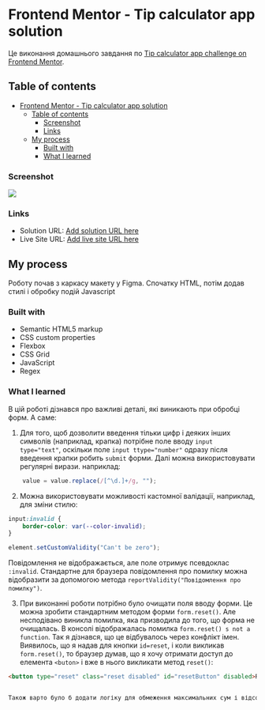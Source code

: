 # Frontend Mentor - Tip calculator app solution


Це виконання домашнього завдання по [Tip calculator app challenge on Frontend Mentor](https://www.frontendmentor.io/challenges/tip-calculator-app-ugJNGbJUX).


## Table of contents

- [Frontend Mentor - Tip calculator app solution](#frontend-mentor---tip-calculator-app-solution)
  - [Table of contents](#table-of-contents)
    - [Screenshot](#screenshot)
    - [Links](#links)
  - [My process](#my-process)
    - [Built with](#built-with)
    - [What I learned](#what-i-learned)


### Screenshot

![](../design/desktop-design-completed.jpg)

### Links

- Solution URL: [Add solution URL here](https://your-solution-url.com)
- Live Site URL: [Add live site URL here](https://your-live-site-url.com)

## My process

Роботу почав з каркасу макету у Figma. Спочатку HTML, потім додав стилі і обробку подій Javascript

### Built with

- Semantic HTML5 markup
- CSS custom properties
- Flexbox
- CSS Grid
- JavaScript
- Regex


### What I learned

В цій роботі дізнався про важливі деталі,  які виникають при обробці форм. А саме:

1. Для того, щоб дозволити введення тільки цифр і деяких інших символів (наприклад, крапка) потрібне поле вводу `input type="text"`, оскільки поле `input ttype="number"` одразу після введення крапки робить `submit`  форми. Далі можна використовувати регулярні вирази. наприклад:
```js
    value = value.replace(/[^\d.]+/g, "");
```
2. Можна використовувати можливості кастомної валідації, наприклад, для зміни стилю:

```css
input:invalid {
    border-color: var(--color-invalid);
}
```
```js
element.setCustomValidity("Can't be zero");
```
Повідомлення не відображається, але поле отримує псевдоклас `:invalid`. Стандартне для браузера повідомлення про помилку можна відобразити за допомогою метода `reportValidity("Повідомлення про помилку")`.

3. При виконанні роботи потрібно було очищати поля вводу форми. Це можна зробити стандартним методом форми `form.reset()`. Але несподівано виникла помилка, яка призводила до того, що форма не очищалась. В консолі відображалась помилка `form.reset() s not a function`. Так я дізнався, що це відбувалось через конфлікт імен. Виявилось, що я надав для кнопки `id=reset`, і коли викликав `form.reset()`, то браузер думав, що я хочу отримати доступ до елемента `<buton>` і вже в нього викликати метод `reset()`:
```html
<button type="reset" class="reset disabled" id="resetButton" disabled>Reset</button>


Також варто було б додати логіку для обмеження максимальних сум і відсотків.
